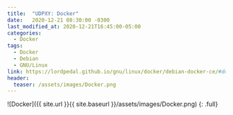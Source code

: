```yaml
---
title:  "UDPXY: Docker"
date:   2020-12-21 08:30:00 -0300
last_modified_at: 2020-12-21T16:45:00-05:00
categories:
  - Docker
tags:
  - Docker
  - Debian
  - GNU/Linux
link: https://lordpedal.github.io/gnu/linux/docker/debian-docker-ce/#docker-udpxy
header:
  teaser: /assets/images/Docker.png
---
```


![Docker]({{ site.url }}{{ site.baseurl }}/assets/images/Docker.png)
{: .full}
